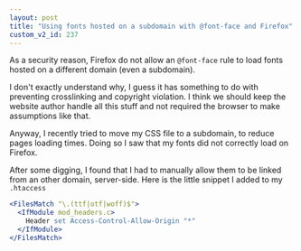 ```yaml
---
layout: post
title: "Using fonts hosted on a subdomain with @font-face and Firefox"
custom_v2_id: 237
---
```


As a security reason, Firefox do not allow an `@font-face` rule to load fonts
hosted on a different domain (even a subdomain).

I don't exactly understand why, I guess it has something to do with preventing
crosslinking and copyright violation. I think we should keep the website
author handle all this stuff and not required the browser to make assumptions
like that.

Anyway, I recently tried to move my CSS file to a subdomain, to reduce pages
loading times. Doing so I saw that my fonts did not correctly load on Firefox.

After some digging, I found that I had to manually allow them to be linked
from an other domain, server-side. Here is the little snippet I added to my
`.htaccess`

```apache
<FilesMatch "\.(ttf|otf|woff)$">  
  <IfModule mod_headers.c>  
    Header set Access-Control-Allow-Origin "*"  
  </IfModule>  
</FilesMatch>
```

